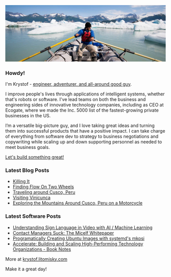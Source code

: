 ![Krystof on an Adventure!](https://raw.githubusercontent.com/krystofl/krystofl/master/banner.jpg)

### Howdy!

I'm Krystof -
[engineer, adventurer, and all-around good guy](https://krystof.litomisky.com/about/?utm_source=krystofl_github).

I improve people's lives through applications of intelligent systems, whether that's robots or software. I've lead teams on both the business and engineering sides of innovative technology companies, including as CEO at Ecogate, where we made the Inc. 5000 list of the fastest-growing private businesses in the US.

I’m a versatile big-picture guy, and I love taking great ideas and turning them into successful products that have a positive impact. I can take charge of everything from software dev to strategy to business negotiations and copywriting while scaling up and down supporting personnel as needed to meet business goals.

[Let's build something great!](https://krystof.litomisky.com/contact/?utm_source=krystofl_github)


### Latest Blog Posts
- [Killing It](https://krystof.litomisky.com/2022/06/12/killing-it/?utm_source=krystofl_github)
- [Finding Flow On Two Wheels](https://krystof.litomisky.com/2022/05/17/finding-flow-mtb/?utm_source=krystofl_github)
- [Traveling around Cusco, Peru](https://krystof.litomisky.com/2022/02/12/peru/?utm_source=krystofl_github)
- [Visiting Vinicunca](https://krystof.litomisky.com/2022/02/04/vinicunca/?utm_source=krystofl_github)
- [Exploring the Mountains Around Cusco, Peru on a Motorcycle](https://krystof.litomisky.com/2022/01/29/exploring-around-cusco-peru-on-a-motorcycle/?utm_source=krystofl_github)


### Latest Software Posts
- [Understanding Sign Language in Video with AI / Machine Learning](https://krystof.litomisky.com/2021/02/21/ASL-understanding-in-video/?utm_source=krystofl_github)
- [Contact Managers Suck: The Micelf Whitepaper](https://krystof.litomisky.com/2020/10/05/contact-managers-suck-micelf-whitepaper/?utm_source=krystofl_github)
- [Programatically Creating Ubuntu Images with systemd\'s mkosi](https://krystof.litomisky.com/2020/09/08/mkosi-for-ubuntu/?utm_source=krystofl_github)
- [Accelerate: Building and Scaling High-Performing Technology Organizations - Book Notes](https://krystof.litomisky.com/2020/04/06/accelerate-book-notes/?utm_source=krystofl_github)


More at [krystof.litomisky.com](https://krystof.litomisky.com/?utm_source=krystofl_github)

Make it a great day!
